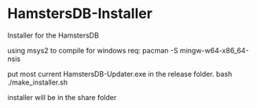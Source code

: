 # HamstersDB-Installer
Installer for the HamstersDB

using msys2 to compile for windows
req: 
pacman -S mingw-w64-x86_64-nsis

put most current HamstersDB-Updater.exe in the release folder.
bash ./make_installer.sh

installer will be in the share folder